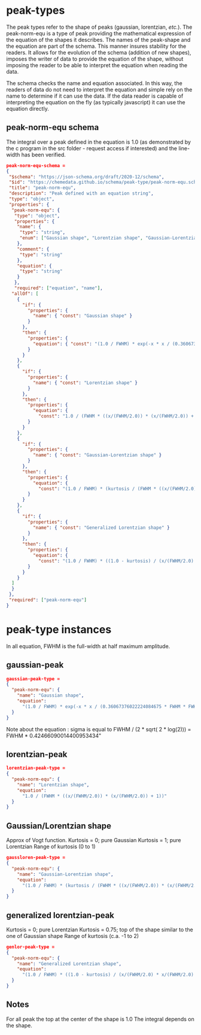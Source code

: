 # peak-types

The peak types refer to the shape of peaks (gaussian, lorentzian, *etc.*).
The peak-norm-equ is a type of peak providing the mathematical expression of the equation of the shapes it describes. The names of the peak-shape and the equation are part of the schema. This manner insures stability for the readers. It allows for the evolution of the schema (addition of new shapes), imposes the writer of data to provide the equation of the shape, without imposing the reader to be able to interpret the equation when reading the data.

The schema checks the name and equation associated. In this way, the readers of data do not need to interpret the equation and simple rely on the name to determine if it can use the data. If the data reader is capable of interpreting the equation on the fly (as typically javascript) it can use the equation directly.

## peak-norm-equ schema

The integral over a peak defined in the equation is 1.0 (as demonstrated by the c program in the src folder - request access if interested) and the line-width has been verified.

```json
peak-norm-equ-schema = 
{
 "$schema": "https://json-schema.org/draft/2020-12/schema",
 "$id": "https://chemedata.github.io/schema/peak-type/peak-norm-equ.schema.json",
 "title": "peak-norm-equ",
 "description": "Peak defined with an equation string",
 "type": "object",
 "properties": {
  "peak-norm-equ": {
   "type": "object",
   "properties": {
    "name": {
     "type": "string",
     "enum": ["Gaussian shape", "Lorentzian shape", "Gaussian-Lorentzian shape", "Generalized Lorentzian shape"]
    },
    "comment": {
     "type": "string"
    },
    "equation": {
     "type": "string"
    }
   },
   "required": ["equation", "name"],
  "allOf": [
    {
      "if": {
        "properties": {
          "name": { "const": "Gaussian shape" }
        }
      },
      "then": {
        "properties": {
          "equation": { "const": "(1.0 / FWHM) * exp(-x * x / (0.36067376022224084675 * FWHM * FWHM))"}
        }
      }
    },
    {
      "if": {
        "properties": {
          "name": { "const": "Lorentzian shape" }
        }
      },
      "then": {
        "properties": {
          "equation": {
            "const": "1.0 / (FWHM * ((x/(FWHM/2.0)) * (x/(FWHM/2.0)) + 1))"}
        }
      }
    },
    {
      "if": {
        "properties": {
          "name": { "const": "Gaussian-Lorentzian shape" }
        }
      },
      "then": {
        "properties": {
          "equation": {
            "const": "(1.0 / FWHM) * (kurtosis / (FWHM * ((x/(FWHM/2.0)) * (x/(FWHM/2.0)) + 1)) + (1.0 - kurtosis) * exp(-x * x / (0.36067376022224084675 * FWHM * FWHM)))"}
        }
      }
    },
    {
      "if": {
        "properties": {
          "name": { "const": "Generalized Lorentzian shape" }
        }
      },
      "then": {
        "properties": {
          "equation": {
            "const": "(1.0 / FWHM) * ((1.0 - kurtosis) / (x/(FWHM/2.0) * x/(FWHM/2.0) + 1)  +  kurtosis * (1.0 + 0.5 * x/(FWHM/2.0) * x/(FWHM/2.0)) / ( (x/(FWHM/2.0) * x/(FWHM/2.0) + 1) + x/(FWHM/2.0) * x/(FWHM/2.0) * x/(FWHM/2.0) * x/(FWHM/2.0)))"}
        }
      }
    }
  ]
  }
 },
 "required": ["peak-norm-equ"]
}
```


# peak-type instances

In all equation, FWHM is the full-width at half maximum amplitude.
## gaussian-peak

```json
gaussian-peak-type = 
{
  "peak-norm-equ": {
    "name": "Gaussian shape",
    "equation": 
      "(1.0 / FWHM) * exp(-x * x / (0.36067376022224084675 * FWHM * FWHM))"
  }
}
```
Note about the equation : sigma is equal to ​FWHM​ / (2 * sqrt( 2 * log(2))) = ​FWHM​ * 0.42466090014400953434"

## lorentzian-peak

```json
lorentzian-peak-type = 
{
  "peak-norm-equ": {
    "name": "Lorentzian shape",
    "equation": 
      "1.0 / (FWHM * ((x/(FWHM/2.0)) * (x/(FWHM/2.0)) + 1))"
  }
}
```
## Gaussian/Lorentzian shape

Approx of Vogt function.
Kurtosis = 0; pure Gaussian
Kurtosis = 1; pure Lorentzian
Range of kurtosis (0 to 1)


```json
gaussloren-peak-type = 
{
  "peak-norm-equ": {
    "name": "Gaussian-Lorentzian shape",
    "equation": 
      "(1.0 / FWHM) * (kurtosis / (FWHM * ((x/(FWHM/2.0)) * (x/(FWHM/2.0)) + 1)) + (1.0 - kurtosis) * exp(-x * x / (0.36067376022224084675 * FWHM * FWHM)))"
  }
}
```

## generalized lorentzian-peak

Kurtosis = 0; pure Lorentzian
Kurtosis = 0.75; top of the shape similar to the one of Gaussian shape
Range of kurtosis (c.a. -1 to 2)
```json
genlor-peak-type = 
{
  "peak-norm-equ": {
    "name": "Generalized Lorentzian shape",
    "equation": 
      "(1.0 / FWHM) * ((1.0 - kurtosis) / (x/(FWHM/2.0) * x/(FWHM/2.0) + 1)  +  kurtosis * (1.0 + 0.5 * x/(FWHM/2.0) * x/(FWHM/2.0)) / ( (x/(FWHM/2.0) * x/(FWHM/2.0) + 1) + x/(FWHM/2.0) * x/(FWHM/2.0) * x/(FWHM/2.0) * x/(FWHM/2.0)))"
  }
}
```
## Notes
For all peak the top at the center of the shape is 1.0
The integral depends on the shape.
